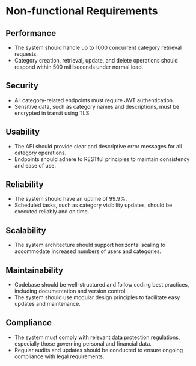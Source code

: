 

# Non-functional Requirements

## Performance
- The system should handle up to 1000 concurrent category retrieval requests.
- Category creation, retrieval, update, and delete operations should respond within 500 milliseconds under normal load.

## Security
- All category-related endpoints must require JWT authentication.
- Sensitive data, such as category names and descriptions, must be encrypted in transit using TLS.

## Usability
- The API should provide clear and descriptive error messages for all category operations.
- Endpoints should adhere to RESTful principles to maintain consistency and ease of use.

## Reliability
- The system should have an uptime of 99.9%.
- Scheduled tasks, such as category visibility updates, should be executed reliably and on time.

## Scalability
- The system architecture should support horizontal scaling to accommodate increased numbers of users and categories.

## Maintainability
- Codebase should be well-structured and follow coding best practices, including documentation and version control.
- The system should use modular design principles to facilitate easy updates and maintenance.

## Compliance
- The system must comply with relevant data protection regulations, especially those governing personal and financial data.
- Regular audits and updates should be conducted to ensure ongoing compliance with legal requirements.
